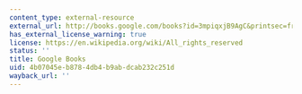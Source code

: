 ```yaml
---
content_type: external-resource
external_url: http://books.google.com/books?id=3mpiqxjB9AgC&printsec=frontcover
has_external_license_warning: true
license: https://en.wikipedia.org/wiki/All_rights_reserved
status: ''
title: Google Books
uid: 4b07045e-b878-4db4-b9ab-dcab232c251d
wayback_url: ''
---
```

